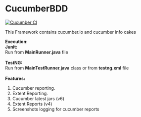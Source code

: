 # CucumberBDD

[![Cucumber CI](https://github.com/Damm999/CucumberBDD/actions/workflows/CI.yml/badge.svg)](https://github.com/Damm999/CucumberBDD/actions/workflows/CI.yml)

This Framework contains cucumber.io and cucumber info cakes <br>

<b>Execution:</b><br>
<b>Junit:</b> <br>
Run from <b>MainRunner.java</b> file <br>
<br>
<b>TestNG:</b> <br>
Run from <b>MainTestRunner.java</b> class or from <b>testng.xml</b> file <br>
<br>
<b>Features:</b> <br>
1. Cucumber reporting.<br>
2. Extent Reporting.<br>
3. Cucumber latest jars (v6)<br>
4. Extent Reports (v4)<br>
5. Screenshots logging for cucumber reports <br>
